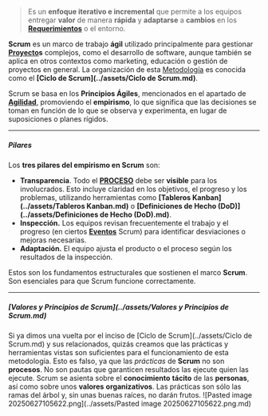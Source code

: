> Es un **enfoque iterativo e incremental** que permite a los equipos entregar **valor** de manera **rápida** y **adaptarse** a **cambios** en los **[Requerimientos](../assets/Requerimientos.md)** o el entorno.

**Scrum** es un marco de trabajo **ágil** utilizado principalmente para gestionar **[Proyecto](../assets/Proyecto.md)s** complejos, como el desarrollo de software, aunque también se aplica en otros contextos como marketing, educación o gestión de proyectos en general.
La organización de esta [Metodología](../assets/Metodología.md) es conocida como el **[Ciclo de Scrum](../assets/Ciclo de Scrum.md)**. 

Scrum se basa en los **Principios Ágiles**, mencionados en el apartado de **[Agilidad](../assets/Agilidad.md)**, promoviendo el **empirismo**, lo que significa que las decisiones se toman en función de lo que se observa y experimenta, en lugar de suposiciones o planes rígidos. 
****
##### **Pilares**
Los **tres pilares del empirismo en Scrum** son:
- **Transparencia**. Todo el **[PROCESO](../assets/PROCESO.md)** debe ser **visible** para los involucrados. Esto incluye claridad en los objetivos, el progreso y los problemas, utilizando herramientas como **[Tableros Kanban](../assets/Tableros Kanban.md)** o **[Definiciones de Hecho (DoD)](../assets/Definiciones de Hecho (DoD).md)**.
- **Inspección.** Los equipos revisan frecuentemente el trabajo y el progreso (en ciertos **[Eventos](../assets/Eventos.md)** Scrum) para identificar desviaciones o mejoras necesarias.
- **Adaptación.** El equipo ajusta el producto o el proceso según los resultados de la inspección.

Estos son los fundamentos estructurales que sostienen el marco **Scrum**. 
Son esenciales para que Scrum funcione correctamente.
****
##### **[Valores y Principios de Scrum](../assets/Valores y Principios de Scrum.md)**
Si ya dimos una vuelta por el inciso de [Ciclo de Scrum](../assets/Ciclo de Scrum.md) y sus relacionados, quizás creamos que las prácticas y herramientas vistas son suficientes para el funcionamiento de esta metodología. Esto es falso, ya que las *prácticas* de **Scrum** no son **procesos**. No son pautas que garanticen resultados las ejecute quien las ejecute.
Scrum se asienta sobre el **conocimiento** **tácito** de las **personas**, así como sobre unos **valores** **organizativos**. Las prácticas son sólo las ramas del árbol y, sin unas buenas raíces, no darán frutos.
![Pasted image 20250627105622.png](../assets/Pasted image 20250627105622.png.md)

